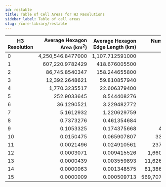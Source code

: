 ```yaml
---
id: restable
title: Table of Cell Areas for H3 Resolutions
sidebar_label: Table of cell areas
slug: /core-library/restable
---
```


| H3 Resolution | Average Hexagon Area (km<sup>2</sup>) | Average Hexagon Edge Length (km) | Number of unique indexes
| ------------- | ------------------------------------: | -------------------------------: | -----------------------:
| 0             | 4,250,546.8477000                     | 1,107.712591000                  |                 122
| 1             |   607,220.9782429                     |   418.676005500                  |                 842
| 2             |    86,745.8540347                     |   158.244655800                  |               5,882
| 3             |    12,392.2648621                     |    59.810857940                  |              41,162
| 4             |     1,770.3235517                     |    22.606379400                  |             288,122
| 5             |       252.9033645                     |     8.544408276                  |           2,016,842
| 6             |        36.1290521                     |     3.229482772                  |          14,117,882
| 7             |         5.1612932                     |     1.220629759                  |          98,825,162
| 8             |         0.7373276                     |     0.461354684                  |         691,776,122
| 9             |         0.1053325                     |     0.174375668                  |       4,842,432,842
| 10            |         0.0150475                     |     0.065907807                  |      33,897,029,882
| 11            |         0.0021496                     |     0.024910561                  |     237,279,209,162
| 12            |         0.0003071                     |     0.009415526                  |   1,660,954,464,122
| 13            |         0.0000439                     |     0.003559893                  |  11,626,681,248,842
| 14            |         0.0000063                     |     0.001348575                  |  81,386,768,741,882
| 15            |         0.0000009                     |     0.000509713                  | 569,707,381,193,162
